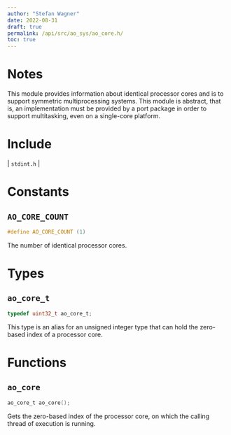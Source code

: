 ```yaml
---
author: "Stefan Wagner"
date: 2022-08-31
draft: true
permalink: /api/src/ao_sys/ao_core.h/
toc: true
---
```


# Notes

This module provides information about identical processor cores and is to support symmetric multiprocessing systems. This module is abstract, that is, an implementation must be provided by a port package in order to support multitasking, even on a single-core platform.

# Include

| `stdint.h` |

# Constants

## `AO_CORE_COUNT`

```c
#define AO_CORE_COUNT (1)
```

The number of identical processor cores.

# Types

## `ao_core_t`

```c
typedef uint32_t ao_core_t;
```

This type is an alias for an unsigned integer type that can hold the zero-based index of a processor core.

# Functions

## `ao_core`

```c
ao_core_t ao_core();
```

Gets the zero-based index of the processor core, on which the calling thread of execution is running.
